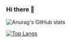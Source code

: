 ### Hi there 👋

![Anurag's GitHub stats](https://github-readme-stats.vercel.app/api?username=Cesar-Brandon&show_icons=true&theme=bear)

[![Top Langs](https://github-readme-stats.vercel.app/api/top-langs/?username=Cesar-Brandon&theme=bear)](https://github.com/Cesar-Brandon/github-readme-stats)
